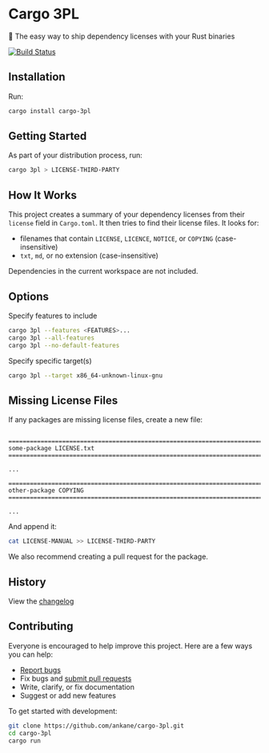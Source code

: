 # Cargo 3PL

:truck: The easy way to ship dependency licenses with your Rust binaries

[![Build Status](https://github.com/ankane/cargo-3pl/workflows/build/badge.svg?branch=master)](https://github.com/ankane/cargo-3pl/actions)

## Installation

Run:

```sh
cargo install cargo-3pl
```

## Getting Started

As part of your distribution process, run:

```sh
cargo 3pl > LICENSE-THIRD-PARTY
```

## How It Works

This project creates a summary of your dependency licenses from their `license` field in `Cargo.toml`. It then tries to find their license files. It looks for:

- filenames that contain `LICENSE`, `LICENCE`, `NOTICE`, or `COPYING` (case-insensitive)
- `txt`, `md`, or no extension (case-insensitive)

Dependencies in the current workspace are not included.

## Options

Specify features to include

```sh
cargo 3pl --features <FEATURES>...
cargo 3pl --all-features
cargo 3pl --no-default-features
```

Specify specific target(s)

```sh
cargo 3pl --target x86_64-unknown-linux-gnu
```

## Missing License Files

If any packages are missing license files, create a new file:

```text

================================================================================
some-package LICENSE.txt
================================================================================

...

================================================================================
other-package COPYING
================================================================================

...
```

And append it:

```sh
cat LICENSE-MANUAL >> LICENSE-THIRD-PARTY
```

We also recommend creating a pull request for the package.

## History

View the [changelog](CHANGELOG.md)

## Contributing

Everyone is encouraged to help improve this project. Here are a few ways you can help:

- [Report bugs](https://github.com/ankane/cargo-3pl/issues)
- Fix bugs and [submit pull requests](https://github.com/ankane/cargo-3pl/pulls)
- Write, clarify, or fix documentation
- Suggest or add new features

To get started with development:

```sh
git clone https://github.com/ankane/cargo-3pl.git
cd cargo-3pl
cargo run
```
